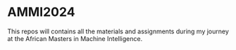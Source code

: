 # AMMI2024
This repos will contains all the materials and assignments  during my journey at the African Masters in Machine Intelligence. 
